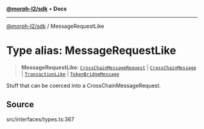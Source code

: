[**@morph-l2/sdk**](../README.md) • **Docs**

***

[@morph-l2/sdk](../globals.md) / MessageRequestLike

# Type alias: MessageRequestLike

> **MessageRequestLike**: [`CrossChainMessageRequest`](../interfaces/CrossChainMessageRequest.md) \| [`CrossChainMessage`](../interfaces/CrossChainMessage.md) \| [`TransactionLike`](TransactionLike.md) \| [`TokenBridgeMessage`](../interfaces/TokenBridgeMessage.md)

Stuff that can be coerced into a CrossChainMessageRequest.

## Source

src/interfaces/types.ts:367
